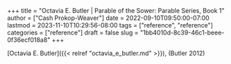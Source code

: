 +++
title = "Octavia E. Butler | Parable of the Sower: Parable Series, Book 1"
author = ["Cash Prokop-Weaver"]
date = 2022-09-10T09:50:00-07:00
lastmod = 2023-11-10T10:29:56-08:00
tags = ["reference", "reference"]
categories = ["reference"]
draft = false
slug = "1bb4010d-8c39-46c1-beee-0f36ecf018a8"
+++

[Octavia E. Butler]({{< relref "octavia_e_butler.md" >}}), (Butler 2012)
